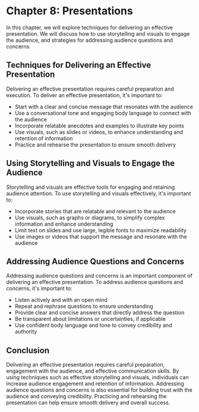 Chapter 8: Presentations
========================

In this chapter, we will explore techniques for delivering an effective presentation. We will discuss how to use storytelling and visuals to engage the audience, and strategies for addressing audience questions and concerns.

Techniques for Delivering an Effective Presentation
---------------------------------------------------

Delivering an effective presentation requires careful preparation and execution. To deliver an effective presentation, it's important to:

* Start with a clear and concise message that resonates with the audience
* Use a conversational tone and engaging body language to connect with the audience
* Incorporate relatable anecdotes and examples to illustrate key points
* Use visuals, such as slides or videos, to enhance understanding and retention of information
* Practice and rehearse the presentation to ensure smooth delivery

Using Storytelling and Visuals to Engage the Audience
-----------------------------------------------------

Storytelling and visuals are effective tools for engaging and retaining audience attention. To use storytelling and visuals effectively, it's important to:

* Incorporate stories that are relatable and relevant to the audience
* Use visuals, such as graphs or diagrams, to simplify complex information and enhance understanding
* Limit text on slides and use large, legible fonts to maximize readability
* Use images or videos that support the message and resonate with the audience

Addressing Audience Questions and Concerns
------------------------------------------

Addressing audience questions and concerns is an important component of delivering an effective presentation. To address audience questions and concerns, it's important to:

* Listen actively and with an open mind
* Repeat and rephrase questions to ensure understanding
* Provide clear and concise answers that directly address the question
* Be transparent about limitations or uncertainties, if applicable
* Use confident body language and tone to convey credibility and authority

Conclusion
----------

Delivering an effective presentation requires careful preparation, engagement with the audience, and effective communication skills. By using techniques such as effective storytelling and visuals, individuals can increase audience engagement and retention of information. Addressing audience questions and concerns is also essential for building trust with the audience and conveying credibility. Practicing and rehearsing the presentation can help ensure smooth delivery and overall success.
